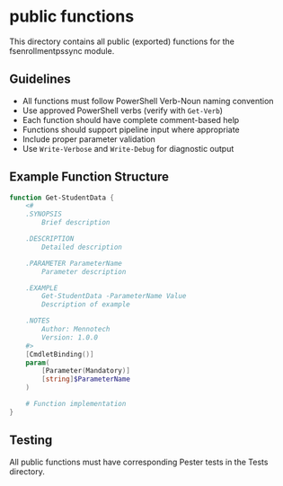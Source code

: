 # public functions

This directory contains all public (exported) functions for the fsenrollmentpssync module.

## Guidelines

- All functions must follow PowerShell Verb-Noun naming convention
- Use approved PowerShell verbs (verify with `Get-Verb`)
- Each function should have complete comment-based help
- Functions should support pipeline input where appropriate
- Include proper parameter validation
- Use `Write-Verbose` and `Write-Debug` for diagnostic output

## Example Function Structure

```powershell
function Get-StudentData {
    <#
    .SYNOPSIS
        Brief description

    .DESCRIPTION
        Detailed description

    .PARAMETER ParameterName
        Parameter description

    .EXAMPLE
        Get-StudentData -ParameterName Value
        Description of example

    .NOTES
        Author: Mennotech
        Version: 1.0.0
    #>
    [CmdletBinding()]
    param(
        [Parameter(Mandatory)]
        [string]$ParameterName
    )

    # Function implementation
}
```

## Testing

All public functions must have corresponding Pester tests in the Tests directory.
